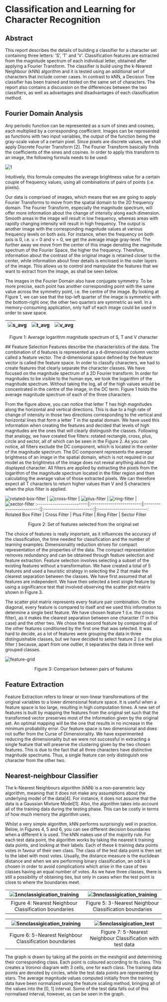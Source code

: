 # Classification and Learning for Character Recognition

## Abstract
This report describes the details of building a classifier for a character set containing three letters: ’S’, ’T’ and ’V’. Classification features are extracted from the magnitude spectrum of each individual letter, obtained after applying a Fourier Transform. The classifier is build using the k-Nearest Neighbour (kNN) algorithm and it is tested using an additional set of characters that include corner cases. In contrast to kNN, a Decision Tree classifier has been trained and tested on the same set of characters. The report also contains a discussion on the differences between the two classifiers, as well as advantages and disadvantages of each classification method.

## Fourier Domain Analysis
Any periodic function can be represented as a sum of sines and cosines, each multiplied by a corresponding coefficient. Images can be represented as functions with two input variables, the output of the function being the gray-scale value of a certain pixel. Since pixels are discrete values, we shall apply Discrete Fourier Transform [2]. The Fourier Transform basically finds the coefficients of the sines and cosines. In order to apply this transform to an image, the following formula needs to be used:

![1](https://cloud.githubusercontent.com/assets/16266257/26521040/e19c7794-42d6-11e7-93e1-122f5852d91c.PNG)

Intuitively, this formula computes the average brightness value for a certain couple of frequency values, using all combinations of pairs of points (i.e. pixels).

Our data is comprised of images, which means that we are going to apply Fourier Transforms to move from the spatial domain to the 2D frequency domain. The Fourier Transform, especially the magnitude spectrum, will offer more information about the change of intensity along each dimension. Smooth areas in the image will result in low frequency, whereas areas with rapidly changing intensity will result in high frequency. The output is another image with the corresponding magnitude values at various frequency levels on both axis. For instance, when the frequency on both axis is 0, i.e. u = 0 and v = 0, we get the average image gray-level. The further away we move from the center of this image denoting the magnitude spectrum of the Fourier Space, the higher the frequency. Therefore, information about the contrast of the original image is retained closer to the center, while information about finer details is enclosed in the outer layers of the image. This allows us to control and manipulate the features that we want to extract from the image, as shall be seen below.

The images in the Fourier Domain also have conjugate symmetry. To be more precise, each point has another corresponding point with the same value across the symmetry point, i.e. the centre of the image. By looking at Figure 1, we can see that the top-left quarter of the image is symmetric with the bottom-right one; the other two quarters are symmetric as well. In a memory-consuming application, only half of each image could be used in order to save space. 

![s_avg](https://cloud.githubusercontent.com/assets/16266257/26521095/f3d45d54-42d7-11e7-81ad-09c2f7e41e06.png "Logo Title Text 1")            |   ![t_avg](https://cloud.githubusercontent.com/assets/16266257/26521102/051ca508-42d8-11e7-8d2b-a16477716f37.png)  |  ![v_avg](https://cloud.githubusercontent.com/assets/16266257/26521107/187bf6b2-42d8-11e7-84b8-915e224acc06.png)
:-------------------------:|:-------------------------:|:-------------------------:

<p align="center">
Figure 1: Average logarithm magnitude spectrum of S, T and V character
</p>
## Feature Selection
Features describe the characteristics of the data. The combination of d features is represented as a d-dimensional column vector called a feature vector. The d-dimensional space defined by the feature vector is called the feature space. In order to classify characters, we had to create features that clearly separate the character classes. We have focused on the magnitude spectrum of a 2D Fourier transform. In order for magnitudes to be visible to the human eye, we took the logarithm of the magnitude spectrum. Without taking the log, all of the high values would be concentrated in the centre of the image, in the DC term. Figure 1 holds the average magnitude spectrum of each of the three characters.

From the figure above, you can notice that letter T has high magnitudes along the horizontal and vertical directions. This is due to a high rate of change of intensity in those two directions corresponding to the vertical and horizontal lines that form a letter T in the spatial domain. We have used this information when creating the features and decided that levels of high magnitudes are the ones that will clearly distinguish the classes. Following that analogy, we have created five filters: rotated rectangle, cross, plus, circle and sector, all of which can be seen in the Figure 2. As you can notice, all filters exclude the DC component, which is located in the center of the magnitude spectrum. The DC component represents the average brightness of an image in the spatial domain, which is not required in our model as the brightness of the image does not reveal anything about the displayed character. All filters are applied by extracting the pixels from the logarithm of the magnitude spectrum located in the filter region and then calculating the average value of those extracted pixels. We can therefore expect all T characters to return higher values than V and S characters when the plus filter is applied.

![rotated-box-filter](https://cloud.githubusercontent.com/assets/16266257/26521240/954b3a56-42db-11e7-8da1-d1e888f2d511.png) |  ![cross-filter](https://cloud.githubusercontent.com/assets/16266257/26521237/904bf662-42db-11e7-868b-c98e33a2546b.png) | 
![plus-filter](https://cloud.githubusercontent.com/assets/16266257/26521238/95232660-42db-11e7-8bee-66c68eb2d0b2.png) | ![ring-filter](https://cloud.githubusercontent.com/assets/16266257/26521239/953ed04a-42db-11e7-9296-1fa45a477a94.png) | ![sector-filter](https://cloud.githubusercontent.com/assets/16266257/26521249/d6124886-42db-11e7-9ed9-033960dac809.png) 
:-------------------------:|:-------------------------:|:-------------------------:|:-------------------------:|:-------------------------:
 Rotated Box Filter | Cross Filter | Plus Filter | Ring Filter | Sector Filter
<p align="center">
Figure 2: Set of features selected from the original set
</p>
The choice of features is really important, as it influences the accuracy of the classification, the time needed for classification and the number of learning examples. Dimensionality reduction strives for compact representation of the properties of the data. The compact representation removes redundancy and can be obtained through feature selection and feature extraction. Feature selection involves selecting a subset of the existing features without a transformation. We have created a total of 5 features and used a heuristic strategy in selecting the 2 that make the clearest separation between the classes. We have first assumed that all features are independent. We have then selected a best single feature by using a significance test that involved observing the scatter plot matrix shown in Figure 3.

The scatter plot matrix represents every feature pair combination. On the diagonal, every feature is compared to itself and we used this information to determine a single best feature. We have chosen feature 1 (i.e. the cross filter), as it makes the clearest separation between one character (T in this case) and the other two. We chose the second feature by comparing all of the other features conditioned by the first one that was selected. It was hard to decide, as a lot of features were grouping the data in three distinguishable classes, but we have decided to select feature 2 (i.e the plus filter ) because, apart from one outlier, it separates the data in three well grouped classes.

![feature-grid](https://cloud.githubusercontent.com/assets/16266257/26521358/af1f1292-42de-11e7-91b9-b8f86cb44cd9.png)
<p align="center">
Figure 3: Comparison between pairs of features
</p>

## Feature Extraction
Feature Extraction refers to linear or non-linear transformations of the original variables to a lower dimensional feature space. It is useful when a feature space is too large, resulting in high computation times. A new set of features is built by mapping the features from the original set such that the transformed vector preserves most of the information given by the original set. An optimal mapping will be the one that results in no increase in the minimum probability error. Our feature space is two dimensional and does not suffer from the Curse of Dimensionality. We have experimented reducing the dimensionality but we were not successful in extracting a single feature that will preserve the clustering given by the two chosen features. This is due to the fact that all three characters have distinctive magnitude spectrums. Thus, a single feature can only distinguish one character from the other two. 

## Nearest-neighbour Classifier
The k-Nearest Neighbours algorithm (kNN) is a non-parametric lazy algorithm, meaning that it does not make any assumptions about the underlying model of the data[4]. For instance, it does not assume that the data is a Gaussian Mixture Model[1]. Also, the algorithm takes into account all of the training data during the testing phase. This can be costly in terms of how much memory the algorithm uses.

Whilst a very simple algorithm, kNN performs surprisingly well in practice. Below, in Figures 4, 5 and 6, you can see different decision boundaries when a different k is used. The kNN makes use of the majority rule. For each test data point, the algorithm works by taking the nearest k training data points, and looking at their labels. Each of these k training data points votes in favour of their own class. The class of the test data point is then set to the label with most votes. Usually, the distance measure is the euclidean distance and when we are performing binary classification, an odd k is chosen in order to avoid complications which arise in the case of two classes having an equal number of votes. As we have three classes, there is still a possibility of obtaining ties, but only in cases when the test point is close to where the boundaries meet.

![1nnclassigication_training](https://cloud.githubusercontent.com/assets/16266257/26521385/3f72e526-42df-11e7-9dd1-5e29def8c775.png) | ![3nnclassigication_training](https://cloud.githubusercontent.com/assets/16266257/26521386/3f8ad316-42df-11e7-8cbf-4e3aefcf8545.png) 
:-------------------------:|:-------------------------:
Figure 4: Nearest Neighbour Classification boundaries | Figure 5: 3-Nearest Neighbour Classification boundaries

![5nnclassigication_training](https://cloud.githubusercontent.com/assets/16266257/26521429/263e0328-42e0-11e7-9644-8840f484b1e9.png) | ![5nnclassigication_test](https://cloud.githubusercontent.com/assets/16266257/26521388/3f8fbc64-42df-11e7-8ab9-601c88f02cd0.png) 
:-------------------------:|:-------------------------:
Figure 6: 5-Nearest Neighbour Classification boundaries | Figure 7: 5-Nearest Neighbour Classification with test data

The graph is drawn by taking all the points on the meshgrid and determining their corresponding class. Each point is coloured according to its class. This creates a Voronoi diagram with 3 cells, one for each class. The training data points are denoted by circles, while the test data points are represented by stars. The average magnitude values computed initially from the training data have been normalized using the feature scaling method, bringing all of the values into the [0, 1] interval. Some of the test data falls out of this normalised interval, however, as can be seen in the graph.
